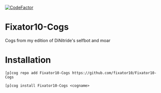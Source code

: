 [![CodeFactor](https://www.codefactor.io/repository/github/fixator10/fixator10-cogs/badge?style=for-the-badge)](https://www.codefactor.io/repository/github/fixator10/fixator10-cogs)

# Fixator10-Cogs
Cogs from my edition of DiNitride's selfbot and moar

# Installation
`[p]cog repo add Fixator10-Cogs https://github.com/fixator10/Fixator10-Cogs`

`[p]cog install Fixator10-Cogs <cogname>`
